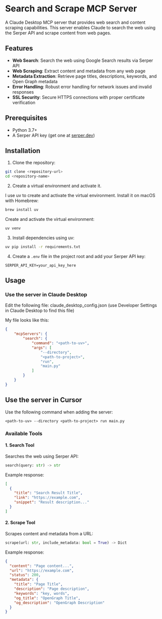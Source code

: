 # Search and Scrape MCP Server

A Claude Desktop MCP server that provides web search and content scraping capabilities. This server enables Claude to search the web using the Serper API and scrape content from web pages.

## Features

- **Web Search**: Search the web using Google Search results via Serper API
- **Web Scraping**: Extract content and metadata from any web page
- **Metadata Extraction**: Retrieve page titles, descriptions, keywords, and Open Graph metadata
- **Error Handling**: Robust error handling for network issues and invalid responses
- **SSL Security**: Secure HTTPS connections with proper certificate verification

## Prerequisites

- Python 3.7+
- A Serper API key (get one at [serper.dev](https://serper.dev))

## Installation

1. Clone the repository:
```bash
git clone <repository-url>
cd <repository-name>
```

2. Create a virtual environment and activate it.

I use uv to create and activate the virtual environment. Install it on macOS with Homebrew:

```bash
brew install uv
```

Create and activate the virtual environment:

```bash
uv venv
```

3. Install dependencies using uv:
```bash
uv pip install -r requirements.txt
```

4. Create a `.env` file in the project root and add your Serper API key:
```
SERPER_API_KEY=your_api_key_here
```

## Usage

### Use the server in Claude Desktop

Edit the following file: claude_desktop_config.json (use Developer Settings in Claude Desktop to find this file)

My file looks like this:

```json
{
    "mcpServers": {
        "search": {
            "command": "<path-to-uv>",
            "args": [
                "--directory",
                "<path-to-project>",
                "run",
                "main.py"
            ]
        }
    }
}
```

## Use the server in Cursor

Use the following command when adding the server:

```
<path-to-uv> --directory <path-to-project> run main.py
```

### Available Tools

#### 1. Search Tool
Searches the web using Serper API:

```python
search(query: str) -> str
```

Example response:
```json
[
  {
    "title": "Search Result Title",
    "link": "https://example.com",
    "snippet": "Result description..."
  }
]
```

#### 2. Scrape Tool
Scrapes content and metadata from a URL:

```python
scrape(url: str, include_metadata: bool = True) -> Dict
```

Example response:
```json
{
  "content": "Page content...",
  "url": "https://example.com",
  "status": 200,
  "metadata": {
    "title": "Page Title",
    "description": "Page description",
    "keywords": "key, words",
    "og_title": "OpenGraph Title",
    "og_description": "OpenGraph Description"
  }
}
```
